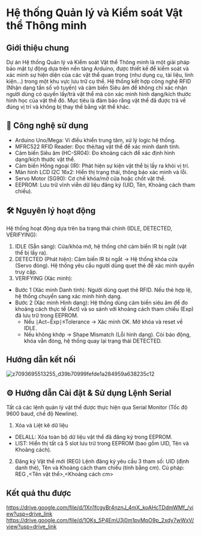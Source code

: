 # **Hệ thống Quản lý và Kiểm soát Vật thể Thông minh**

## **Giới thiệu chung**
Dự án Hệ thống Quản lý và Kiểm soát Vật thể Thông minh là một giải pháp bảo mật tự động dựa trên nền tảng Arduino, được thiết kế để kiểm soát và xác minh sự hiện diện của các vật thể quan trọng (như dụng cụ, tài liệu, linh kiện...) trong một khu vực lưu trữ cụ thể.
Hệ thống kết hợp công nghệ RFID (Nhận dạng tần số vô tuyến) và cảm biến Siêu âm để không chỉ xác nhận người dùng có quyền lấy/trả vật thể mà còn xác minh hình dạng/kích thước hình học của vật thể đó. Mục tiêu là đảm bảo rằng vật thể đã được trả về đúng vị trí và không bị thay thế bằng vật thể khác.

## **🚀 Công nghệ sử dụng**
- Arduino Uno/Mega: Vi điều khiển trung tâm, xử lý logic hệ thống.
- MFRC522 RFID Reader: Đọc thẻ/tag vật thể để xác minh danh tính.
- Cảm biến Siêu âm (HC-SR04): Đo khoảng cách để xác định hình dạng/kích thước vật thể.
- Cảm biến Hồng ngoại (IR): Phát hiện sự kiện vật thể bị lấy ra khỏi vị trí.
- Màn hình LCD I2C 16x2: Hiển thị trạng thái, thông báo xác minh và lỗi.
- Servo Motor (SG90): Cơ chế khóa/mở cửa hoặc chốt vật thể.
- EEPROM: Lưu trữ vĩnh viễn dữ liệu đăng ký (UID, Tên, Khoảng cách tham chiếu).

## **🛠️ Nguyên lý hoạt động**
Hệ thống hoạt động dựa trên ba trạng thái chính (IDLE, DETECTED, VERIFYING):
1. IDLE (Sẵn sàng): Cửa/khóa mở, hệ thống chờ cảm biến IR bị ngắt (vật thể bị lấy ra).
2. DETECTED (Phát hiện): Cảm biến IR bị ngắt → Hệ thống khóa cửa (Servo đóng). Hệ thống yêu cầu người dùng quẹt thẻ để xác minh quyền truy cập.
3. VERIFYING (Xác minh):
- Bước 1 (Xác minh Danh tính): Người dùng quẹt thẻ RFID. Nếu thẻ hợp lệ, hệ thống chuyển sang xác minh hình dạng.
- Bước 2 (Xác minh Hình dạng): Hệ thống dùng cảm biến siêu âm để đo khoảng cách thực tế (Act) và so sánh với khoảng cách tham chiếu (Exp) đã lưu trữ trong EEPROM.
  - Nếu ∣Act−Exp∣≤Tolerance → Xác minh OK. Mở khóa và reset về IDLE.
  - Nếu không khớp → Shape Mismatch (Lỗi hình dạng). Còi báo động, khóa vẫn đóng, hệ thống quay lại trạng thái DETECTED.

## **Hướng dẫn kết nối**
![z7093695513255_d39b70999fefde1a284959a638235c12](https://github.com/user-attachments/assets/dea8861e-51ae-467b-97bb-01a03b85af24)
 
## **⚙️ Hướng dẫn Cài đặt & Sử dụng Lệnh Serial**
Tất cả các lệnh quản lý vật thể được thực hiện qua Serial Monitor (Tốc độ 9600 baud, chế độ Newline).
1. Xóa và Liệt kê dữ liệu
- DELALL: Xóa toàn bộ dữ liệu vật thể đã đăng ký trong EEPROM.
- LIST: Hiển thị tất cả 5 slot lưu trữ trong EEPROM (bao gồm UID, Tên và Khoảng cách).
2. Đăng ký Vật thể mới (REG)
Lệnh đăng ký yêu cầu 3 tham số: UID (định danh thẻ), Tên và Khoảng cách tham chiếu (tính bằng cm).
Cú pháp: REG <UID>,<Tên vật thể>,<Khoảng cách cm>

## **Kết quả thu được**
https://drive.google.com/file/d/1Xn1fcgyBr4nznJ_4mX_koAHcTDdmWMf_/view?usp=drive_link
https://drive.google.com/file/d/1OKs_5P4EmU3j0m1pvMpO9p_2xdy7wWxV/view?usp=drive_link

